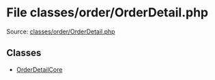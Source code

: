 File classes/order/OrderDetail.php
=========

Source: [classes/order/OrderDetail.php](https://github.com/PrestaShop/PrestaShop/blob/1.6.0.4/classes/order/OrderDetail.php)


Classes
-------

* [OrderDetailCore](class.OrderDetailCore.md)

